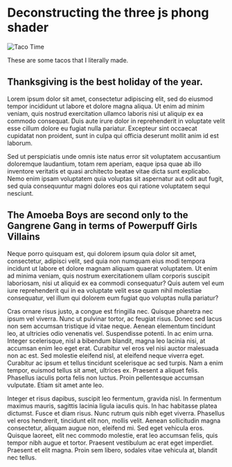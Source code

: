 # Deconstructing the three js phong shader

![Taco Time](/img/tacos.jpg "Taco Time")

<p class='caption'> These are some tacos that I literally made.</p>

## Thanksgiving is the best holiday of the year.
Lorem ipsum dolor sit amet, consectetur adipiscing elit, sed do eiusmod tempor incididunt ut labore et dolore magna aliqua. Ut enim ad minim veniam, quis nostrud exercitation ullamco laboris nisi ut aliquip ex ea commodo consequat. Duis aute irure dolor in reprehenderit in voluptate velit esse cillum dolore eu fugiat nulla pariatur. Excepteur sint occaecat cupidatat non proident, sunt in culpa qui officia deserunt mollit anim id est laborum.

Sed ut perspiciatis unde omnis iste natus error sit voluptatem accusantium doloremque laudantium, totam rem aperiam, eaque ipsa quae ab illo inventore veritatis et quasi architecto beatae vitae dicta sunt explicabo. Nemo enim ipsam voluptatem quia voluptas sit aspernatur aut odit aut fugit, sed quia consequuntur magni dolores eos qui ratione voluptatem sequi nesciunt. 

## The Amoeba Boys are second only to the Gangrene Gang in terms of Powerpuff Girls Villains
Neque porro quisquam est, qui dolorem ipsum quia dolor sit amet, consectetur, adipisci velit, sed quia non numquam eius modi tempora incidunt ut labore et dolore magnam aliquam quaerat voluptatem. Ut enim ad minima veniam, quis nostrum exercitationem ullam corporis suscipit laboriosam, nisi ut aliquid ex ea commodi consequatur? Quis autem vel eum iure reprehenderit qui in ea voluptate velit esse quam nihil molestiae consequatur, vel illum qui dolorem eum fugiat quo voluptas nulla pariatur?

Cras ornare risus justo, a congue est fringilla nec. Quisque pharetra nec ipsum vel viverra. Nunc ut pulvinar tortor, ac feugiat risus. Donec sed lacus non sem accumsan tristique id vitae neque. Aenean elementum tincidunt leo, at ultricies odio venenatis vel. Suspendisse potenti. In ac enim urna. Integer scelerisque, nisl a bibendum blandit, magna leo lacinia nisi, at accumsan enim leo eget erat. Curabitur vel eros vel nisi auctor malesuada non ac est. Sed molestie eleifend nisl, at eleifend neque viverra eget. Curabitur ac ipsum et tellus tincidunt scelerisque ac sed turpis. Nam a enim tempor, euismod tellus sit amet, ultrices ex. Praesent a aliquet felis. Phasellus iaculis porta felis non luctus. Proin pellentesque accumsan vulputate. Etiam sit amet ante leo.

Integer et risus dapibus, suscipit leo fermentum, gravida nisl. In fermentum maximus mauris, sagittis lacinia ligula iaculis quis. In hac habitasse platea dictumst. Fusce et diam risus. Nunc rutrum quis nibh eget viverra. Phasellus vel eros hendrerit, tincidunt elit non, mollis velit. Aenean sollicitudin magna consectetur, aliquam augue non, eleifend mi. Sed eget vehicula eros. Quisque laoreet, elit nec commodo molestie, erat leo accumsan felis, quis tempor nibh augue et tortor. Praesent vestibulum ac erat eget imperdiet. Praesent et elit magna. Proin sem libero, sodales vitae vehicula at, blandit nec tellus.

